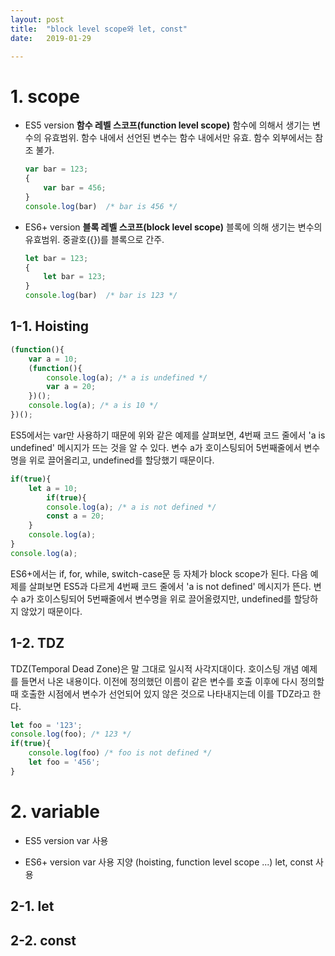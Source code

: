```yaml
---
layout: post
title:  "block level scope와 let, const"
date:   2019-01-29

---
```


# **1. scope**

- ES5 version
  **함수 레벨 스코프(function level scope)**
  함수에 의해서 생기는 변수의 유효범위. 함수 내에서 선언된 변수는 함수 내에서만 유효. 함수 외부에서는 참조 불가.
  ```javascript
  var bar = 123;
  {
      var bar = 456;
  }
  console.log(bar)  /* bar is 456 */
  ```

- ES6+ version
  **블록 레벨 스코프(block level scope)**
  블록에 의해 생기는 변수의 유효범위. 중괄호({})를 블록으로 간주.
  ```javascript
  let bar = 123;
  {
      let bar = 123; 
  }
  console.log(bar)  /* bar is 123 */
  ```



## 1-1. Hoisting
```javascript
(function(){
  	var a = 10;
  	(function(){
		console.log(a); /* a is undefined */
		var a = 20;
  	})();
  	console.log(a); /* a is 10 */
})();
```
ES5에서는 var만 사용하기 때문에 위와 같은 예제를 살펴보면,
4번째 코드 줄에서 'a is undefined' 메시지가 뜨는 것을 알 수 있다.
변수 a가 호이스팅되어 5번째줄에서 변수명을 위로 끌어올리고, undefined를 할당했기 때문이다.

```javascript
if(true){
    let a = 10;
    	if(true){
    	console.log(a); /* a is not defined */
    	const a = 20;
  	}
  	console.log(a);
}
console.log(a);
```
ES6+에서는 if, for, while, switch-case문 등 자체가 block scope가 된다.
다음 예제를 살펴보면 ES5과 다르게 4번째 코드 줄에서 'a is not defined' 메시지가 뜬다.
변수 a가 호이스팅되어 5번째줄에서 변수명을 위로 끌어올렸지만, undefined를 할당하지 않았기 때문이다.

  

## 1-2. TDZ

TDZ(Temporal Dead Zone)은 말 그대로 일시적 사각지대이다. 호이스팅 개념 예제를 들면서 나온 내용이다.
이전에 정의했던 이름이 같은 변수를 호출 이후에 다시 정의할 때 호출한 시점에서 변수가 선언되어 있지 않은 것으로 나타내지는데 이를 TDZ라고 한다.
```javascript
let foo = '123';
console.log(foo); /* 123 */
if(true){
    console.log(foo) /* foo is not defined */
    let foo = '456';
}
```



# **2. variable**

- ES5 version
  var 사용

- ES6+ version
  var 사용 지양 (hoisting, function level scope ...)
  let, const 사용

  

## 2-1. let



## 2-2. const

